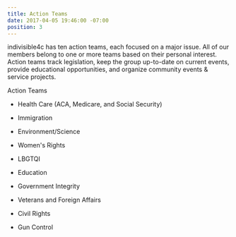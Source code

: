 ```yaml
---
title: Action Teams
date: 2017-04-05 19:46:00 -07:00
position: 3
---
```


indivisible4c has ten action teams, each focused on a major issue. All of our members belong to one or more teams based on their personal interest. Action teams track legislation, keep the group up-to-date on current events, provide educational opportunities, and organize community events & service projects.

Action Teams

* Health Care (ACA, Medicare, and Social Security)

* Immigration

* Environment/Science 

* Women's Rights

* LBGTQI

* Education

* Government Integrity

* Veterans and Foreign Affairs

* Civil Rights

* Gun Control